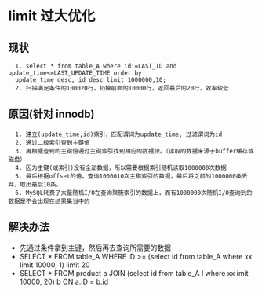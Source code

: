 # limit 过大优化

## 现状

```
  1. select * from table_A where id!=LAST_ID and update_time<=LAST_UPDATE_TIME order by
  update_time desc, id desc limit 1000000,10;
  2. 扫描满足条件的100020行，扔掉前面的10000行，返回最后的20行，效率较低
```

## 原因(针对 innodb)

```
  1. 建立(update_time,id)索引，匹配谓词为update_time, 过滤谓词为id
  2. 通过二级索引查到主键值
  3. 再根据查到的主键值通过主键索引找到相应的数据块。（读取的数据来源于buffer缓存或磁盘）
  4. 因为主键(或索引)没有全部数据，所以需要根据索引随机读取1000000次数据
  5. 最后根据offset的值，查询1000010次主键索引的数据，最后将之前的1000000条丢弃，取出最后10条。
  6. MySQL耗费了大量随机I/O在查询聚簇索引的数据上，而有1000000次随机I/O查询到的数据是不会出现在结果集当中的
```

## 解决办法

- 先通过条件拿到主键，然后再去查询所需要的数据
- SELECT \* FROM table_A WHERE ID >= (select id from table_A where xx limit 10000, 1) limit 20
- SELECT \* FROM product a JOIN (select id from table_A l where xx imit 10000, 20) b ON a.ID = b.id
